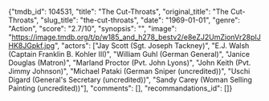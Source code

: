 {"tmdb_id": 104531, "title": "The Cut-Throats", "original_title": "The Cut-Throats", "slug_title": "the-cut-throats", "date": "1969-01-01", "genre": "Action", "score": "2.7/10", "synopsis": "", "image": "https://image.tmdb.org/t/p/w185_and_h278_bestv2/e8eZJ2UmZionVr28pIJHK8JGpkf.jpg", "actors": ["Jay Scott (Sgt. Joseph Tackney)", "E.J. Walsh (Captain Franklin B. Kohler III)", "William Guhl (German General)", "Janice Douglas (Matron)", "Marland Proctor (Pvt. John Lyons)", "John Keith (Pvt. Jimmy Johnson)", "Michael Pataki (German Sniper (uncredited))", "Uschi Digard (General's Secretary (uncredited))", "Sandy Carey (Woman Selling Painting (uncredited))"], "comments": [], "recommandations_id": []}